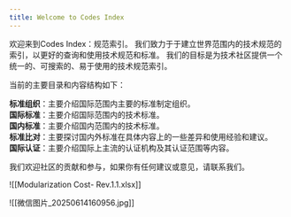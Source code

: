 ```yaml
---
title: Welcome to Codes Index
---
```

欢迎来到Codes Index：规范索引。
我们致力于于建立世界范围内的技术规范的索引，以更好的查询和使用技术规范和标准。
我们的目标是为技术社区提供一个统一的、可搜索的、易于使用的技术规范索引。

当前的主要目录和内容结构如下：
  
**标准组织**：主要介绍国际范围内主要的标准制定组织。  
**国际标准**：主要介绍国际范围内的技术标准。  
**国内标准**：主要介绍国内范围内的技术标准。  
**标准比对**：主要探讨国内外标准在具体内容上的一些差异和使用经验和建议。  
**国际认证**：主要介绍国际上主流的认证机构及其认证范围等内容。  

我们欢迎社区的贡献和参与，如果你有任何建议或意见，请联系我们。   


![[Modularization Cost- Rev.1.1.xlsx]]

![[微信图片_20250614160956.jpg]]